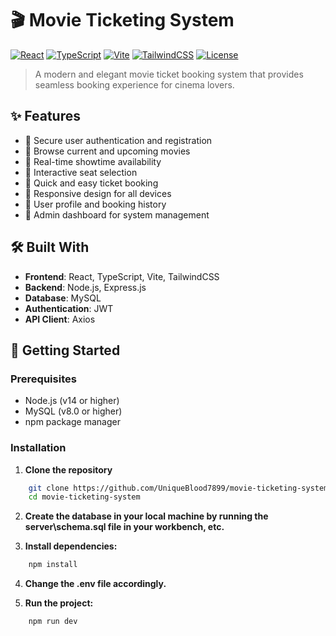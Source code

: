 # 🎬 Movie Ticketing System

[![React](https://img.shields.io/badge/React-18-blue.svg)](https://reactjs.org/)
[![TypeScript](https://img.shields.io/badge/TypeScript-5.5-blue.svg)](https://www.typescriptlang.org/)
[![Vite](https://img.shields.io/badge/Vite-5.4-brightgreen.svg)](https://vitejs.dev/)
[![TailwindCSS](https://img.shields.io/badge/TailwindCSS-3.4-blue.svg)](https://tailwindcss.com/)
[![License](https://img.shields.io/badge/License-MIT-yellow.svg)](LICENSE)

> A modern and elegant movie ticket booking system that provides seamless booking experience for cinema lovers.

## ✨ Features

- 🔐 Secure user authentication and registration
- 🎥 Browse current and upcoming movies
- 📅 Real-time showtime availability
- 💺 Interactive seat selection
- 🎫 Quick and easy ticket booking
- 📱 Responsive design for all devices
- 👤 User profile and booking history
- 🔧 Admin dashboard for system management

## 🛠️ Built With

- **Frontend**: React, TypeScript, Vite, TailwindCSS
- **Backend**: Node.js, Express.js
- **Database**: MySQL
- **Authentication**: JWT
- **API Client**: Axios

## 🚀 Getting Started

### Prerequisites

- Node.js (v14 or higher)
- MySQL (v8.0 or higher)
- npm package manager

### Installation

1. **Clone the repository**
```bash
    git clone https://github.com/UniqueBlood7899/movie-ticketing-system.git
    cd movie-ticketing-system
```

2. **Create the database in your local machine by running the server\schema.sql file in your workbench, etc.**

3. **Install dependencies:**
```bash
    npm install
```
    
4. **Change the .env file accordingly.**

5. **Run the project:**
```bash
    npm run dev
```